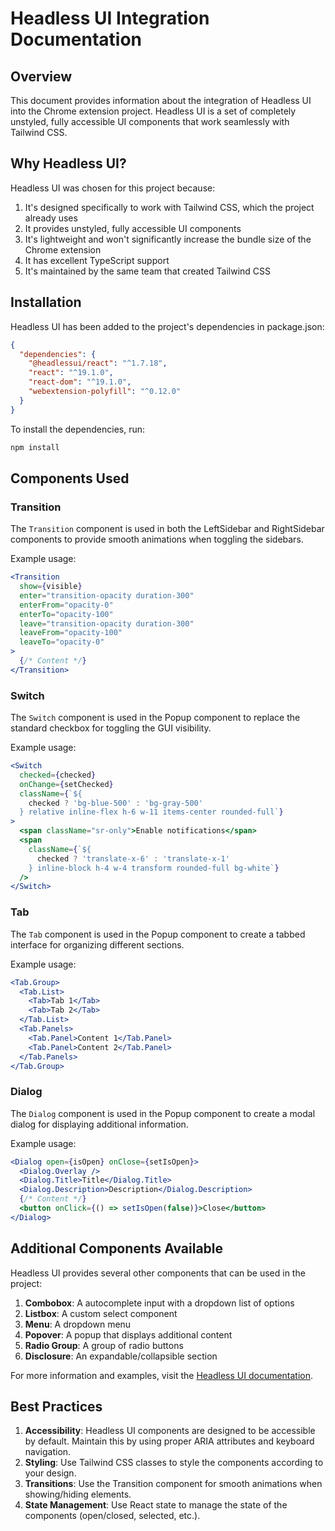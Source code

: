 # Headless UI Integration Documentation

## Overview
This document provides information about the integration of Headless UI into the Chrome extension project. Headless UI is a set of completely unstyled, fully accessible UI components that work seamlessly with Tailwind CSS.

## Why Headless UI?
Headless UI was chosen for this project because:
1. It's designed specifically to work with Tailwind CSS, which the project already uses
2. It provides unstyled, fully accessible UI components
3. It's lightweight and won't significantly increase the bundle size of the Chrome extension
4. It has excellent TypeScript support
5. It's maintained by the same team that created Tailwind CSS

## Installation
Headless UI has been added to the project's dependencies in package.json:
```json
{
  "dependencies": {
    "@headlessui/react": "^1.7.18",
    "react": "^19.1.0",
    "react-dom": "^19.1.0",
    "webextension-polyfill": "^0.12.0"
  }
}
```

To install the dependencies, run:
```bash
npm install
```

## Components Used

### Transition
The `Transition` component is used in both the LeftSidebar and RightSidebar components to provide smooth animations when toggling the sidebars.

Example usage:
```jsx
<Transition
  show={visible}
  enter="transition-opacity duration-300"
  enterFrom="opacity-0"
  enterTo="opacity-100"
  leave="transition-opacity duration-300"
  leaveFrom="opacity-100"
  leaveTo="opacity-0"
>
  {/* Content */}
</Transition>
```

### Switch
The `Switch` component is used in the Popup component to replace the standard checkbox for toggling the GUI visibility.

Example usage:
```jsx
<Switch
  checked={checked}
  onChange={setChecked}
  className={`${
    checked ? 'bg-blue-500' : 'bg-gray-500'
  } relative inline-flex h-6 w-11 items-center rounded-full`}
>
  <span className="sr-only">Enable notifications</span>
  <span
    className={`${
      checked ? 'translate-x-6' : 'translate-x-1'
    } inline-block h-4 w-4 transform rounded-full bg-white`}
  />
</Switch>
```

### Tab
The `Tab` component is used in the Popup component to create a tabbed interface for organizing different sections.

Example usage:
```jsx
<Tab.Group>
  <Tab.List>
    <Tab>Tab 1</Tab>
    <Tab>Tab 2</Tab>
  </Tab.List>
  <Tab.Panels>
    <Tab.Panel>Content 1</Tab.Panel>
    <Tab.Panel>Content 2</Tab.Panel>
  </Tab.Panels>
</Tab.Group>
```

### Dialog
The `Dialog` component is used in the Popup component to create a modal dialog for displaying additional information.

Example usage:
```jsx
<Dialog open={isOpen} onClose={setIsOpen}>
  <Dialog.Overlay />
  <Dialog.Title>Title</Dialog.Title>
  <Dialog.Description>Description</Dialog.Description>
  {/* Content */}
  <button onClick={() => setIsOpen(false)}>Close</button>
</Dialog>
```

## Additional Components Available

Headless UI provides several other components that can be used in the project:

1. **Combobox**: A autocomplete input with a dropdown list of options
2. **Listbox**: A custom select component
3. **Menu**: A dropdown menu
4. **Popover**: A popup that displays additional content
5. **Radio Group**: A group of radio buttons
6. **Disclosure**: An expandable/collapsible section

For more information and examples, visit the [Headless UI documentation](https://headlessui.com/).

## Best Practices

1. **Accessibility**: Headless UI components are designed to be accessible by default. Maintain this by using proper ARIA attributes and keyboard navigation.
2. **Styling**: Use Tailwind CSS classes to style the components according to your design.
3. **Transitions**: Use the Transition component for smooth animations when showing/hiding elements.
4. **State Management**: Use React state to manage the state of the components (open/closed, selected, etc.).
